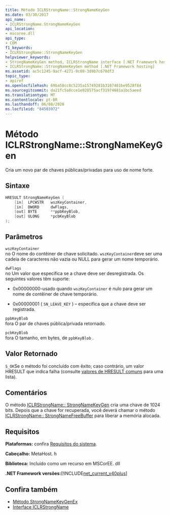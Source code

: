 ```yaml
---
title: Método ICLRStrongName::StrongNameKeyGen
ms.date: 03/30/2017
api_name:
- ICLRStrongName.StrongNameKeyGen
api_location:
- mscoree.dll
api_type:
- COM
f1_keywords:
- ICLRStrongName::StrongNameKeyGen
helpviewer_keywords:
- StrongNameKeyGen method, ICLRStrongName interface [.NET Framework hosting]
- ICLRStrongName::StrongNameKeyGen method [.NET Framework hosting]
ms.assetid: ac5c1245-9acf-4271-9c08-3d9b7c670df3
topic_type:
- apiref
ms.openlocfilehash: 69ba58cc8c5235a15749281b3107481be9528f84
ms.sourcegitcommit: da21fc5a8cce1e028575acf31974681a1bc5aeed
ms.translationtype: MT
ms.contentlocale: pt-BR
ms.lasthandoff: 06/08/2020
ms.locfileid: "84503972"
---
```

# <a name="iclrstrongnamestrongnamekeygen-method"></a>Método ICLRStrongName::StrongNameKeyGen
Cria um novo par de chaves públicas/privadas para uso de nome forte.  
  
## <a name="syntax"></a>Sintaxe  
  
```cpp  
HRESULT StrongNameKeyGen (  
    [in]  LPCWSTR   wszKeyContainer,  
    [in]  DWORD     dwFlags,  
    [out] BYTE      **ppbKeyBlob,  
    [out] ULONG     *pcbKeyBlob  
);  
```  
  
## <a name="parameters"></a>Parâmetros  
 `wszKeyContainer`  
 no O nome do contêiner de chave solicitado. `wszKeyContainer`deve ser uma cadeia de caracteres não vazia ou NULL para gerar um nome temporário.  
  
 `dwFlags`  
 no Um valor que especifica se a chave deve ser desregistrada. Os seguintes valores têm suporte:  
  
- 0x00000000-usado quando `wszKeyContainer` é nulo para gerar um nome de contêiner de chave temporário.  
  
- 0x00000001 ( `SN_LEAVE_KEY` ) – especifica que a chave deve ser registrada.  
  
 `ppbKeyBlob`  
 fora O par de chaves pública/privada retornado.  
  
 `pcbKeyBlob`  
 fora O tamanho, em bytes, de `ppbKeyBlob` .  
  
## <a name="return-value"></a>Valor Retornado  
 `S_OK`Se o método foi concluído com êxito; caso contrário, um valor HRESULT que indica falha (consulte [valores de HRESULT comuns](/windows/win32/seccrypto/common-hresult-values) para uma lista).  
  
## <a name="remarks"></a>Comentários  
 O método [ICLRStrongName:: StrongNameKeyGen](iclrstrongname-strongnamekeygen-method.md) cria uma chave de 1024 bits. Depois que a chave for recuperada, você deverá chamar o método [ICLRStrongName:: StrongNameFreeBuffer](iclrstrongname-strongnamefreebuffer-method.md) para liberar a memória alocada.  
  
## <a name="requirements"></a>Requisitos  
 **Plataformas:** confira [Requisitos do sistema](../../get-started/system-requirements.md).  
  
 **Cabeçalho:** MetaHost. h  
  
 **Biblioteca:** Incluído como um recurso em MSCorEE. dll  
  
 **.NET Framework versões:**[!INCLUDE[net_current_v40plus](../../../../includes/net-current-v40plus-md.md)]  
  
## <a name="see-also"></a>Confira também

- [Método StrongNameKeyGenEx](iclrstrongname-strongnamekeygenex-method.md)
- [Interface ICLRStrongName](iclrstrongname-interface.md)
